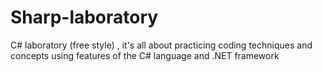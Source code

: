 # Sharp-laboratory
C# laboratory (free style) , it's all about  practicing coding techniques and concepts using features of the C# language and .NET framework
